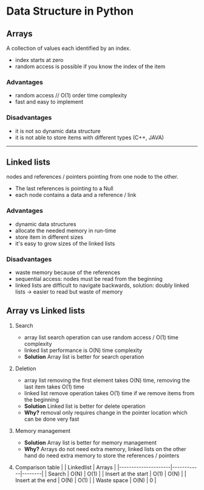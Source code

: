 # Data Structure in Python

## Arrays 

A collection of values each identified by an index.

* index starts at zero
* random access is possible if you know the index of the item

### Advantages

* random access // O(1) order time complexity 
* fast and easy to implement

### Disadvantages

* it is not so dynamic data structure
* it is not able to store items with different types (C++, JAVA)

-------------

## Linked lists

nodes and references / pointers pointing from one node to the other.

* The last references is pointing to a Null
* each node contains a data and a reference / link

### Advantages

* dynamic data structures
* allocate the needed memory in run-time
* store item in different sizes
* it's easy to grow sizes of the linked lists

### Disadvantages

* waste memory because of the references
* sequential access: nodes must be read from the beginning 
* linked lists are difficult to navigate backwards, solution: doubly linked lists -> easier to read but waste of memory

## Array vs Linked lists

1. Search
    * array list search operation can use random access / O(1) time complexity
    * linked list performance is O(N) time complexity
    * **Solution** Array list is better for search operation

1. Deletion
    * array list removing the first element takes O(N) time, removing the last item takes O(1) time
    * linked list remove operation takes O(1) time if we remove items from the beginning
    * **Solution** Linked list is better for delete operation
    * **Why?** removal only requires change in the pointer location which can be done very fast

1. Memory management
    * **Solution** Array list is better for memory management
    * **Why?** Arrays do not need extra memory, linked lists on the other hand do need extra memory to store the references / pointers 

1. Comparison table
|                     | Linkedlist | Arrays |
|---------------------|------------|--------|
| Search              | O(N)       | O(1)   |
| Insert at the start | O(1)       | O(N)   |
| Insert at the end   | O(N)       | O(1)   |
| Waste space         | O(N)       | 0      |